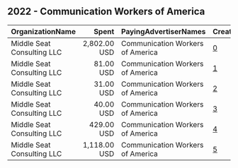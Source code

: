 ## 2022 - Communication Workers of America 
|OrganizationName|Spent|PayingAdvertiserNames|CreativeUrls|Impressions|Genders|AgeBrackets|CountryCodes|BillingAddresses|CandidateBallotInformation|
|:---|---:|:---|:---|---:|:---|:---|:---|:---|:---|
|Middle Seat Consulting  LLC|2,802.00 USD|Communication Workers of America|[0](https://www.snap.com/political-ads/asset/1563a49dcd4e57f8d55d90830153f9dc085b61347d3998e67abe2bdac518e0d5?mediaType=png)|483,291||18+|united states|"Po Box 21600,Washington,20009,US"||
|Middle Seat Consulting  LLC|81.00 USD|Communication Workers of America|[1](https://www.snap.com/political-ads/asset/b81aa5ecac21dda54a5888571b7124927ebd3dcd1b10ca5402a157b0dc7f4882?mediaType=png)|13,728||18+|united states|"Po Box 21600,Washington,20009,US"||
|Middle Seat Consulting  LLC|31.00 USD|Communication Workers of America|[2](https://www.snap.com/political-ads/asset/e1d4f2566af301f09c3cb7c23464cd8edb51bf7cbcca66d319ec3996f558b569?mediaType=png)|4,856||18+|united states|"Po Box 21600,Washington,20009,US"||
|Middle Seat Consulting  LLC|40.00 USD|Communication Workers of America|[3](https://www.snap.com/political-ads/asset/996bd824ddaa435dc74b4fdee1d3cb2a5df17c9ee8c68c7f7f6b1e2edb3b2f15?mediaType=png)|6,947||18+|united states|"Po Box 21600,Washington,20009,US"||
|Middle Seat Consulting  LLC|429.00 USD|Communication Workers of America|[4](https://www.snap.com/political-ads/asset/996bd824ddaa435dc74b4fdee1d3cb2a5df17c9ee8c68c7f7f6b1e2edb3b2f15?mediaType=png)|66,365||18+|united states|"Po Box 21600,Washington,20009,US"||
|Middle Seat Consulting  LLC|1,118.00 USD|Communication Workers of America|[5](https://www.snap.com/political-ads/asset/e1d4f2566af301f09c3cb7c23464cd8edb51bf7cbcca66d319ec3996f558b569?mediaType=png)|184,052||18+|united states|"Po Box 21600,Washington,20009,US"||
